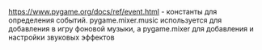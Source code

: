 https://www.pygame.org/docs/ref/event.html - константы для определения событий.
pygame.mixer.music используется для добавления в игру фоновой музыки, 
а pygame.mixer для добавления и настройки звуковых эффектов